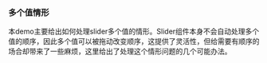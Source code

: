### 多个值情形

本demo主要给出如何处理slider多个值的情形。Slider组件本身不会自动处理多个值的顺序，因此多个值可以被拖动改变顺序，这提供了灵活性，但给需要有顺序的场合却带来了一些麻烦，这里给出了处理这个情形问题的几个可能办法。
